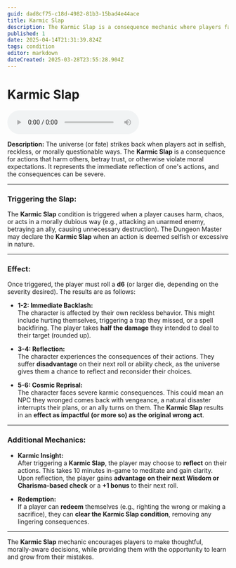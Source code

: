 ```yaml
---
guid: dad8cf75-c18d-4982-81b3-15bad4e44ace
title: Karmic Slap
description: The Karmic Slap is a consequence mechanic where players face immediate or severe repercussions for selfish or morally questionable actions within the game.
published: 1
date: 2025-04-14T21:31:39.824Z
tags: condition
editor: markdown
dateCreated: 2025-03-28T23:55:28.904Z
---
```


# **Karmic Slap**

<audio controls="1" controlslist="noplaybackrate" src="/music/karmic_slap.mp3"></audio>

**Description:**
The universe (or fate) strikes back when players act in selfish, reckless, or morally questionable ways. The **Karmic Slap** is a consequence for actions that harm others, betray trust, or otherwise violate moral expectations. It represents the immediate reflection of one's actions, and the consequences can be severe.

---

### **Triggering the Slap:**
The **Karmic Slap** condition is triggered when a player causes harm, chaos, or acts in a morally dubious way (e.g., attacking an unarmed enemy, betraying an ally, causing unnecessary destruction). The Dungeon Master may declare the **Karmic Slap** when an action is deemed selfish or excessive in nature.

---

### **Effect:**
Once triggered, the player must roll a **d6** (or larger die, depending on the severity desired). The results are as follows:

- **1-2: Immediate Backlash:**  
  The character is affected by their own reckless behavior. This might include hurting themselves, triggering a trap they missed, or a spell backfiring. The player takes **half the damage** they intended to deal to their target (rounded up).
  
- **3-4: Reflection:**  
  The character experiences the consequences of their actions. They suffer **disadvantage** on their next roll or ability check, as the universe gives them a chance to reflect and reconsider their choices.

- **5-6: Cosmic Reprisal:**  
  The character faces severe karmic consequences. This could mean an NPC they wronged comes back with vengeance, a natural disaster interrupts their plans, or an ally turns on them. The **Karmic Slap** results in an **effect as impactful (or more so) as the original wrong act**.

---

### **Additional Mechanics:**

- **Karmic Insight:**  
  After triggering a **Karmic Slap**, the player may choose to **reflect** on their actions. This takes 10 minutes in-game to meditate and gain clarity. Upon reflection, the player gains **advantage on their next Wisdom or Charisma-based check** or a **+1 bonus** to their next roll.

- **Redemption:**  
  If a player can **redeem** themselves (e.g., righting the wrong or making a sacrifice), they can **clear the Karmic Slap condition**, removing any lingering consequences.

---

The **Karmic Slap** mechanic encourages players to make thoughtful, morally-aware decisions, while providing them with the opportunity to learn and grow from their mistakes.
